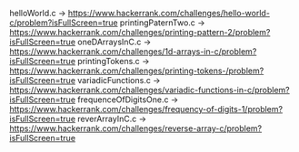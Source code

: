 helloWorld.c -> https://www.hackerrank.com/challenges/hello-world-c/problem?isFullScreen=true
printingPaternTwo.c -> https://www.hackerrank.com/challenges/printing-pattern-2/problem?isFullScreen=true
oneDArraysInC.c -> https://www.hackerrank.com/challenges/1d-arrays-in-c/problem?isFullScreen=true
printingTokens.c -> https://www.hackerrank.com/challenges/printing-tokens-/problem?isFullScreen=true
variadicFunctions.c -> https://www.hackerrank.com/challenges/variadic-functions-in-c/problem?isFullScreen=true
frequenceOfDigitsOne.c -> https://www.hackerrank.com/challenges/frequency-of-digits-1/problem?isFullScreen=true
reverArrayInC.c -> https://www.hackerrank.com/challenges/reverse-array-c/problem?isFullScreen=true

